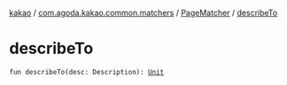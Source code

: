 [kakao](../../index.md) / [com.agoda.kakao.common.matchers](../index.md) / [PageMatcher](index.md) / [describeTo](./describe-to.md)

# describeTo

`fun describeTo(desc: Description): `[`Unit`](https://kotlinlang.org/api/latest/jvm/stdlib/kotlin/-unit/index.html)